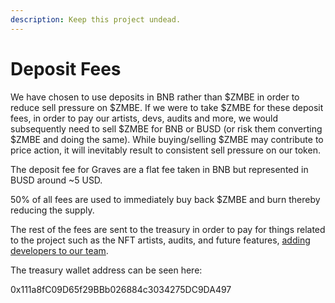 ```yaml
---
description: Keep this project undead.
---
```


# Deposit Fees

We have chosen to use deposits in BNB rather than $ZMBE in order to reduce sell pressure on $ZMBE. If we were to take $ZMBE for these deposit fees, in order to pay our artists, devs, audits and more, we would subsequently need to sell $ZMBE for BNB or BUSD (or risk them converting $ZMBE and doing the same). While buying/selling $ZMBE may contribute to price action, it will inevitably result to consistent sell pressure on our token.&#x20;

The deposit fee for Graves are a flat fee taken in BNB but represented in BUSD around \~5 USD.&#x20;

50% of all fees are used to immediately buy back $ZMBE and burn thereby reducing the supply.

The rest of the fees are sent to the treasury in order to pay for things related to the project such as the NFT artists, audits, and future features, [adding developers to our team](../../security-and-team-information/basic-team-security-information/join-our-team-of-dr.-frankensteins.md).&#x20;

The treasury wallet address can be seen here:&#x20;

0x111a8fC09D65f29BBb026884c3034275DC9DA497
